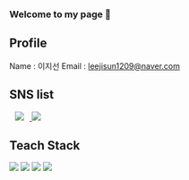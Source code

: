 ### Welcome to my page 👋

## Profile
Name : 이지선
Email : leejisun1209@naver.com

## SNS list
<a href="https://www.instagram.com/Jidonee/">
    <img 
        src="http://img.shields.io/badge/Instagram-E4405F?style=flat&logo=Instagram&link=https://www.instagram.com/Jidonee/"
        style="height : auto; margin-left : 10px; margin-right : 10px;"/>
</a>
<img src="https://img.shields.io/badge/Instagram-E4405F?style=flat-square&logo=appveyor&logo=Instagram&logoColor=white"/></a>

## Teach Stack
<img src="https://img.shields.io/badge/-Python-3776AB?style=flat-square&logo=Python&logoColor=white"/></a>
<img src="https://img.shields.io/badge/-HTML-E34F26?style=flat-square&logo=HTML5&logoColor=white"/>
<img src="https://img.shields.io/badge/-CSS-1572B6?style=flat-square&logo=CSS3&logoColor=white"/>
<img src="https://img.shields.io/badge/-JavaScript-F7DF1E?style=flat-square&logo=JavaScript&logoColor=white"/>

<!--
**Jidonee/Jidonee** is a ✨ _special_ ✨ repository because its `README.md` (this file) appears on your GitHub profile.

Here are some ideas to get you started:

- 🔭 I’m currently working on ...
- 🌱 I’m currently learning ...
- 👯 I’m looking to collaborate on ...
- 🤔 I’m looking for help with ...
- 💬 Ask me about ...
- 📫 How to reach me: ...
- 😄 Pronouns: ...
- ⚡ Fun fact: ...
-->

